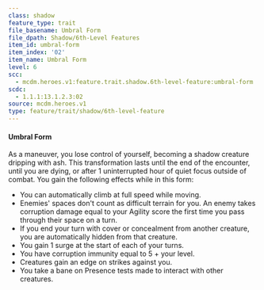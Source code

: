 ```yaml
---
class: shadow
feature_type: trait
file_basename: Umbral Form
file_dpath: Shadow/6th-Level Features
item_id: umbral-form
item_index: '02'
item_name: Umbral Form
level: 6
scc:
  - mcdm.heroes.v1:feature.trait.shadow.6th-level-feature:umbral-form
scdc:
  - 1.1.1:13.1.2.3:02
source: mcdm.heroes.v1
type: feature/trait/shadow/6th-level-feature
---
```


#### Umbral Form

As a maneuver, you lose control of yourself, becoming a shadow creature dripping with ash. This transformation lasts until the end of the encounter, until you are dying, or after 1 uninterrupted hour of quiet focus outside of combat. You gain the following effects while in this form:

- You can automatically climb at full speed while moving.
- Enemies' spaces don't count as difficult terrain for you. An enemy takes corruption damage equal to your Agility score the first time you pass through their space on a turn.
- If you end your turn with cover or concealment from another creature, you are automatically hidden from that creature.
- You gain 1 surge at the start of each of your turns.
- You have corruption immunity equal to 5 + your level.
- Creatures gain an edge on strikes against you.
- You take a bane on Presence tests made to interact with other creatures.
